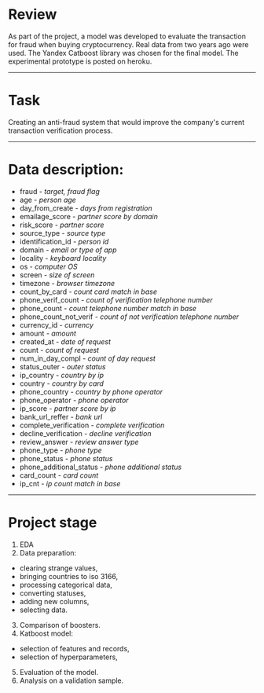# Review
As part of the project, a model was developed to evaluate the transaction for fraud when buying cryptocurrency. Real data from two years ago were used. The Yandex Catboost library was chosen for the final model.
The experimental prototype is posted on heroku.

------------------------------------------------------------------------------
# Task
Creating an anti-fraud system that would improve the company's current transaction verification process.

-------------------------------------------------------------------------
# Data description:
 -  fraud - *target, fraud flag*      
 -  age - *person age*    
 -  day_from_create - *days from registration* 
 -  emailage_score - *partner score by domain*
 -  risk_score - *partner score*      
 -  source_type - *source type*       
 -  identification_id - *person id*
 -  domain - *email or type of app*
 -  locality - *keyboard locality*     
 -  os - *computer OS*        
 -  screen - *size of screen*    
 -  timezone - *browser timezone* 
 -  count_by_card - *count card match in base*        
 -  phone_verif_count - *count of verification telephone number*
 -  phone_count - *count telephone number match in base*  
 -  phone_count_not_verif - *count of not verification telephone number*
 -  currency_id - *currency*
 -  amount - *amount*      
 -  created_at - *date of request*
 -  count - *count of request*
 -  num_in_day_compl - *count of day request*
 -  status_outer - *outer status*    
 -  ip_country - *country by ip*      
 -  country - *country by card*   
 -  phone_country - *country by phone operator*   
 -  phone_operator - *phone operator*       
 -  ip_score - *partner score by ip*   
 -  bank_url_reffer - *bank url*      
 -  complete_verification - *complete verification*      
 -  decline_verification - *decline verification* 
 -  review_answer - *review answer type*    
 -  phone_type - *phone type*      
 -  phone_status - *phone status*     
 -  phone_additional_status - *phone additional status*      
 -  card_count - *card count*      
 -  ip_cnt - *ip count match in base*   

-----------------------------------------
# Project stage
1. EDA
2. Data preparation:
 - clearing strange values,
 - bringing countries to iso 3166,
 - processing categorical data,
 - converting statuses,
 - adding new columns,
 - selecting data.
3. Comparison of boosters.
4. Katboost model:
 - selection of features and records,
 - selection of hyperparameters,
5. Evaluation of the model.
6. Analysis on a validation sample.
